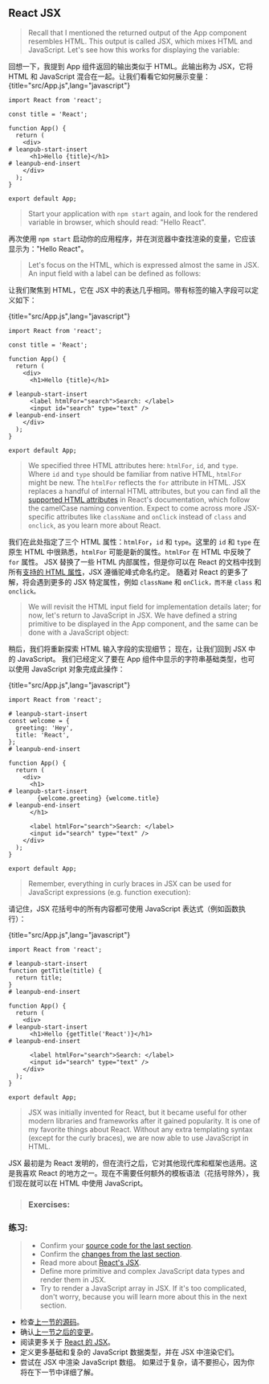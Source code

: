 ## React JSX

> Recall that I mentioned the returned output of the App component resembles HTML. This output is called JSX, which mixes HTML and JavaScript. Let's see how this works for displaying the variable:

回想一下，我提到 App 组件返回的输出类似于 HTML。此输出称为 JSX，它将 HTML 和 JavaScript 混合在一起。让我们看看它如何展示变量：
{title="src/App.js",lang="javascript"}
~~~~~~~
import React from 'react';

const title = 'React';

function App() {
  return (
    <div>
# leanpub-start-insert
      <h1>Hello {title}</h1>
# leanpub-end-insert
    </div>
  );
}

export default App;
~~~~~~~

> Start your application with `npm start` again, and look for the rendered variable in browser, which should read: "Hello React".

再次使用 `npm start` 启动你的应用程序，并在浏览器中查找渲染的变量，它应该显示为："Hello React"。

> Let's focus on the HTML, which is expressed almost the same in JSX. An input field with a label can be defined as follows:

让我们聚焦到 HTML，它在 JSX 中的表达几乎相同。带有标签的输入字段可以定义如下：

{title="src/App.js",lang="javascript"}
~~~~~~~
import React from 'react';

const title = 'React';

function App() {
  return (
    <div>
      <h1>Hello {title}</h1>

# leanpub-start-insert
      <label htmlFor="search">Search: </label>
      <input id="search" type="text" />
# leanpub-end-insert
    </div>
  );
}

export default App;
~~~~~~~

> We specified three HTML attributes here: `htmlFor`, `id`, and `type`. Where `id` and `type` should be familiar from native HTML, `htmlFor` might be new. The `htmlFor` reflects the `for` attribute in HTML. JSX replaces a handful of internal HTML attributes, but you can find all the [supported HTML attributes](https://reactjs.org/docs/dom-elements.html#all-supported-html-attributes) in React's documentation, which follow the camelCase naming convention. Expect to come across more JSX-specific attributes like `className` and `onClick` instead of `class` and `onclick`, as you learn more about React.

我们在此处指定了三个 HTML 属性：`htmlFor`，`id` 和 `type`。这里的 `id` 和 `type` 在原生 HTML 中很熟悉，`htmlFor` 可能是新的属性。`htmlFor` 在 HTML 中反映了 `for` 属性。 JSX 替换了一些 HTML 内部属性，但是你可以在 React 的文档中找到所有[支持的 HTML 属性](https://reactjs.org/docs/dom-elements.html#all-supported-html-attributes)，JSX 遵循驼峰式命名约定。 随着对 React 的更多了解，将会遇到更多的 JSX 特定属性，例如 `className` 和 `onClick，而不是` `class` 和 `onclick。`

> We will revisit the HTML input field for implementation details later; for now, let's return to JavaScript in JSX. We have defined a string primitive to be displayed in the App component, and the same can be done with a JavaScript object:

稍后，我们将重新探索 HTML 输入字段的实现细节； 现在，让我们回到 JSX 中的 JavaScript。 我们已经定义了要在 App 组件中显示的字符串基础类型，也可以使用 JavaScript 对象完成此操作：

{title="src/App.js",lang="javascript"}
~~~~~~~
import React from 'react';

# leanpub-start-insert
const welcome = {
  greeting: 'Hey',
  title: 'React',
};
# leanpub-end-insert

function App() {
  return (
    <div>
      <h1>
# leanpub-start-insert
        {welcome.greeting} {welcome.title}
# leanpub-end-insert
      </h1>

      <label htmlFor="search">Search: </label>
      <input id="search" type="text" />
    </div>
  );
}

export default App;
~~~~~~~

> Remember, everything in curly braces in JSX can be used for JavaScript expressions (e.g. function execution):

请记住，JSX 花括号中的所有内容都可使用 JavaScript 表达式（例如函数执行）：

{title="src/App.js",lang="javascript"}
~~~~~~~
import React from 'react';

# leanpub-start-insert
function getTitle(title) {
  return title;
}
# leanpub-end-insert

function App() {
  return (
    <div>
# leanpub-start-insert
      <h1>Hello {getTitle('React')}</h1>
# leanpub-end-insert

      <label htmlFor="search">Search: </label>
      <input id="search" type="text" />
    </div>
  );
}

export default App;
~~~~~~~

> JSX was initially invented for React, but it became useful for other modern libraries and frameworks after it gained popularity. It is one of my favorite things about React. Without any extra templating syntax (except for the curly braces), we are now able to use JavaScript in HTML.

JSX 最初是为 React 发明的，但在流行之后，它对其他现代库和框架也适用。这是我喜欢 React 的地方之一。现在不需要任何额外的模板语法（花括号除外），我们现在就可以在 HTML 中使用 JavaScript。

> ### Exercises:

### 练习:

> * Confirm your [source code for the last section](https://codesandbox.io/s/github/the-road-to-learn-react/hacker-stories/tree/hs/React-JSX).
> * Confirm the [changes from the last section](https://github.com/the-road-to-learn-react/hacker-stories/compare/hs/Meet-the-React-Component...hs/React-JSX?expand=1).
> * Read more about [React's JSX](https://reactjs.org/docs/introducing-jsx.html).
> * Define more primitive and complex JavaScript data types and render them in JSX.
> * Try to render a JavaScript array in JSX. If it's too complicated, don't worry, because you will learn more about this in the next section.

* 检查[上一节的源码](https://codesandbox.io/s/github/the-road-to-learn-react/hacker-stories/tree/hs/React-JSX)。
* 确认[上一节之后的变更](https://github.com/the-road-to-learn-react/hacker-stories/compare/hs/Meet-the-React-Component...hs/React-JSX?expand=1)。
* 阅读更多关于 [React 的 JSX](https://reactjs.org/docs/introducing-jsx.html)。
* 定义更多基础和复杂的 JavaScript 数据类型，并在 JSX 中渲染它们。
* 尝试在 JSX 中渲染 JavaScript 数组。 如果过于复杂，请不要担心，因为你将在下一节中详细了解。
